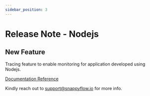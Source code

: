 ```yaml
---
sidebar_position: 3 
---
```

# Release Note - Nodejs

## New Feature

Tracing feature to enable monitoring for application developed using Nodejs.

[Documentation Reference](/docs/selfhosted-turbo/Tracing/nodejs)

Kindly reach out to [support@snappyflow.io](mailto:support@snappyflow.io) for more info.
